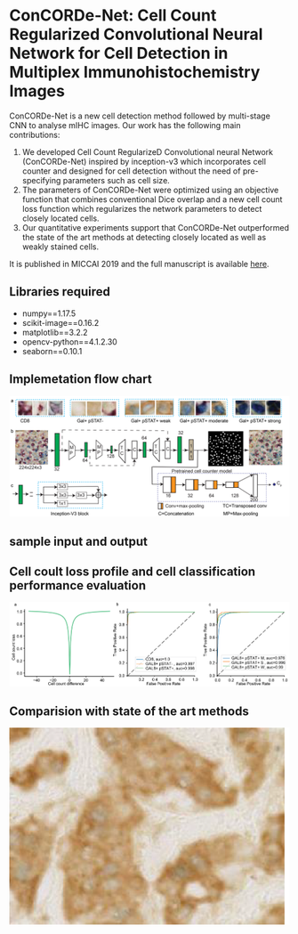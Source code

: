 # ConCORDe-Net: Cell Count Regularized Convolutional Neural Network for Cell Detection in Multiplex Immunohistochemistry Images

ConCORDe-Net is a new cell detection method followed by multi-stage CNN to analyse mIHC images. Our work has the following main contributions: 
1) We developed Cell Count RegularizeD Convolutional neural Network (ConCORDe-Net) inspired by inception-v3 which incorporates cell counter and designed for cell detection without the need of pre-specifying parameters such as cell size. 
2) The parameters of ConCORDe-Net were optimized using an objective function that  combines conventional Dice overlap and a new cell count loss function which regularizes the network parameters to detect closely located cells. 
3) Our quantitative experiments support that ConCORDe-Net outperformed the state of the art methods at detecting closely located as well as weakly stained cells.

It is published in MICCAI 2019 and the full manuscript is available [here](https://link.springer.com/chapter/10.1007/978-3-030-32239-7_74).
## Libraries required
- numpy==1.17.5
- scikit-image==0.16.2
- matplotlib==3.2.2
- opencv-python==4.1.2.30
- seaborn==0.10.1

## Implemetation flow chart

![](images/workflow.png "ConCORDe-Net workflow")

## sample input and output


## Cell coult loss profile and cell classification performance evaluation

![](images/cellclassificationresult.png "cell classifer")

## Comparision with state of the art methods

![](images/comparison.png "Comparision with state of the art methods")
